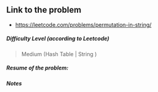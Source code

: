 ## Link to the problem
 
 - https://leetcode.com/problems/permutation-in-string/
 
##### Difficulty Level (according to Leetcode)
 
 > Medium (Hash Table | String )
 
##### Resume of the problem:


##### Notes
  